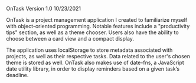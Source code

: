 OnTask Version 1.0 10/23/2021

OnTask is a project management application I created to familiarize myself with object-oriented programming. Notable features include a "productivity tips" section, as well as a theme chooser.  Users also have the ability to choose between a card view and a compact display.

The application uses localStorage to store metadata associated with projects, as well as their respective tasks. Data related to the user's chosen theme is stored as well. OnTask also makes use of date-fns, a JavaScript date utility library, in order to display reminders based on a given task’s deadline. 
